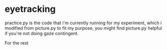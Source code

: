 # eyetracking

practice.py is the code that i'm currently running for my experiment, which i modified from picture.py to fit my purpose, you might find picture.py helpful if you're not doing gaze contingent.

For the rest
